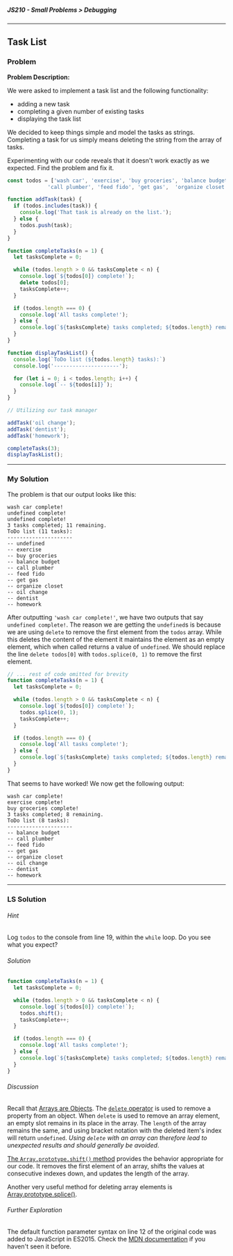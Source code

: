 ##### JS210 - Small Problems > Debugging

---

## Task List

### Problem

**Problem Description:**

We were asked to implement a task list and the following functionality:

- adding a new task
- completing a given number of existing tasks
- displaying the task list

We decided to keep things simple and model the tasks as strings. Completing a task for us simply means deleting the string from the array of tasks.

Experimenting with our code reveals that it doesn't work exactly as we expected. Find the problem and fix it.

```javascript
const todos = ['wash car', 'exercise', 'buy groceries', 'balance budget',
             'call plumber', 'feed fido', 'get gas',  'organize closet'];

function addTask(task) {
  if (todos.includes(task)) {
    console.log('That task is already on the list.');
  } else {
    todos.push(task);
  }
}

function completeTasks(n = 1) {
  let tasksComplete = 0;

  while (todos.length > 0 && tasksComplete < n) {
    console.log(`${todos[0]} complete!`);
    delete todos[0];
    tasksComplete++;
  }

  if (todos.length === 0) {
    console.log('All tasks complete!');
  } else {
    console.log(`${tasksComplete} tasks completed; ${todos.length} remaining.`);
  }
}

function displayTaskList() {
  console.log(`ToDo list (${todos.length} tasks):`)
  console.log('---------------------');

  for (let i = 0; i < todos.length; i++) {
    console.log(`-- ${todos[i]}`);
  }
}

// Utilizing our task manager

addTask('oil change');
addTask('dentist');
addTask('homework');

completeTasks(3);
displayTaskList();
```

---

### My Solution

The problem is that our output looks like this:

```
wash car complete!
undefined complete!
undefined complete!
3 tasks completed; 11 remaining.
ToDo list (11 tasks):
---------------------
-- undefined
-- exercise
-- buy groceries
-- balance budget
-- call plumber
-- feed fido
-- get gas
-- organize closet
-- oil change
-- dentist
-- homework
```

After outputting `'wash car complete!'`, we have two outputs that say `undefined complete!`. The reason we are getting the `undefined`s is because we are using `delete` to remove the first element from the `todos` array. While this deletes the content of the element it maintains the element as an empty element, which when called returns a value of `undefined`. We should replace the line `delete todos[0]` with `todos.splice(0, 1)` to remove the first element.

```javascript
// ... rest of code omitted for brevity
function completeTasks(n = 1) {
  let tasksComplete = 0;

  while (todos.length > 0 && tasksComplete < n) {
    console.log(`${todos[0]} complete!`);
    todos.splice(0, 1);														// fixed this line
    tasksComplete++;
  }

  if (todos.length === 0) {
    console.log('All tasks complete!');
  } else {
    console.log(`${tasksComplete} tasks completed; ${todos.length} remaining.`);
  }
}
```

That seems to have worked! We now get the following output:

```
wash car complete!
exercise complete!
buy groceries complete!
3 tasks completed; 8 remaining.
ToDo list (8 tasks):
---------------------
-- balance budget
-- call plumber
-- feed fido
-- get gas
-- organize closet
-- oil change
-- dentist
-- homework
```

---

### LS Solution

###### Hint

Log `todos` to the console from line 19, within the `while` loop. Do you see what you expect?  

###### Solution

```javascript
function completeTasks(n = 1) {
  let tasksComplete = 0;

  while (todos.length > 0 && tasksComplete < n) {
    console.log(`${todos[0]} complete!`);
    todos.shift();
    tasksComplete++;
  }

  if (todos.length === 0) {
    console.log('All tasks complete!');
  } else {
    console.log(`${tasksComplete} tasks completed; ${todos.length} remaining.`);
  }
}
```

###### Discussion

Recall that [Arrays are Objects](https://launchschool.com/lessons/0539330a/assignments/8630526d). The [`delete` operator](https://developer.mozilla.org/en-US/docs/Web/JavaScript/Reference/Operators/delete) is used to remove a property from an object. When `delete` is used to remove an array element, an empty slot remains in its place in the array. The `length` of the array remains the same, and using bracket notation with the deleted item's index will return `undefined`. *Using `delete` with an array can therefore lead to unexpected results and should generally be avoided*.  

[The `Array.prototype.shift()` method](https://developer.mozilla.org/en-US/docs/Web/JavaScript/Reference/Global_Objects/Array/shift) provides the behavior appropriate for our code. It removes the first element of an array, shifts the values at consecutive indexes down, and updates the length of the array.  

Another very useful method for deleting array elements is [Array.prototype.splice()](https://developer.mozilla.org/en-US/docs/Web/JavaScript/Reference/Global_Objects/Array/splice).  

###### Further Exploration

The default function parameter syntax on line 12 of the original code was added to JavaScript in ES2015. Check the [MDN documentation](https://developer.mozilla.org/en-US/docs/Web/JavaScript/Reference/Functions/Default_parameters) if you haven't seen it before.